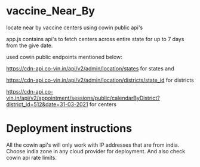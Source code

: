 # vaccine_Near_By 
locate near by vaccine centers using cowin public api's

app.js contains api's to fetch centers across entire state for up to 7 days from the give date.

used cowin public endpoints mentioned below:

https://cdn-api.co-vin.in/api/v2/admin/location/states for states and

https://cdn-api.co-vin.in/api/v2/admin/location/districts/state_id for districts

https://cdn-api.co-vin.in/api/v2/appointment/sessions/public/calendarByDistrict?district_id=512&date=31-03-2021 for centers

# Deployment instructions
All the cowin api's will only work with IP addresses that are from india. Choose india zone in any cloud provider for deployment.
And also check cowin api rate limits.




 
